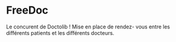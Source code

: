 # FreeDoc

Le concurent de Doctolib !
Mise en place de rendez- vous entre les différents patients et les différents docteurs.











